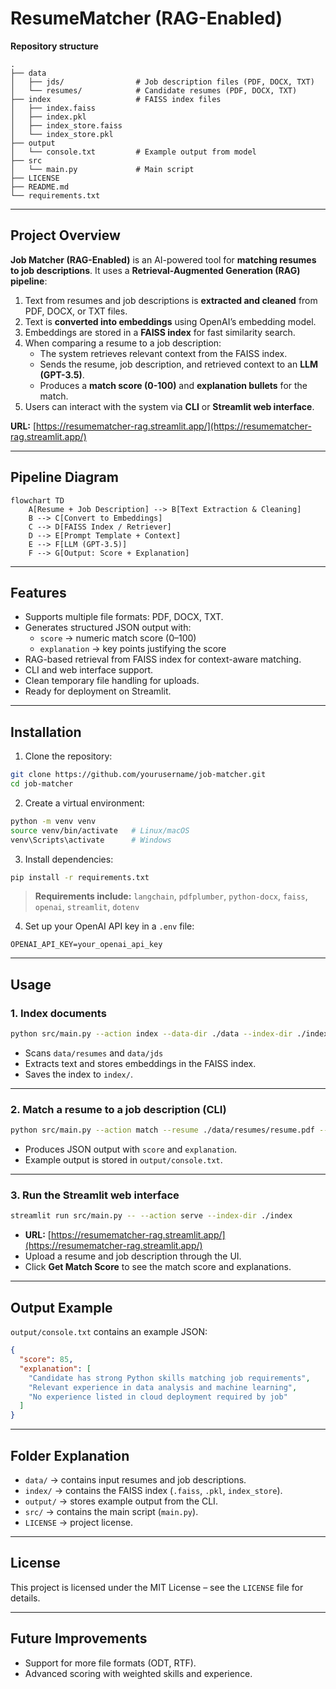 # ResumeMatcher (RAG-Enabled)

**Repository structure**  

```
.
├── data
│   ├── jds/                # Job description files (PDF, DOCX, TXT)
│   └── resumes/            # Candidate resumes (PDF, DOCX, TXT)
├── index                   # FAISS index files
│   ├── index.faiss
│   ├── index.pkl
│   ├── index_store.faiss
│   └── index_store.pkl
├── output
│   └── console.txt         # Example output from model
├── src
│   └── main.py             # Main script
├── LICENSE
├── README.md
└── requirements.txt
```

---

## **Project Overview**

**Job Matcher (RAG-Enabled)** is an AI-powered tool for **matching resumes to job descriptions**. It uses a **Retrieval-Augmented Generation (RAG) pipeline**:

1. Text from resumes and job descriptions is **extracted and cleaned** from PDF, DOCX, or TXT files.
2. Text is **converted into embeddings** using OpenAI’s embedding model.
3. Embeddings are stored in a **FAISS index** for fast similarity search.
4. When comparing a resume to a job description:
   - The system retrieves relevant context from the FAISS index.
   - Sends the resume, job description, and retrieved context to an **LLM (GPT-3.5)**.
   - Produces a **match score (0-100)** and **explanation bullets** for the match.
5. Users can interact with the system via **CLI** or **Streamlit web interface**.

**URL:** [https://resumematcher-rag.streamlit.app/](https://resumematcher-rag.streamlit.app/)   

---

## **Pipeline Diagram**

```mermaid
flowchart TD
    A[Resume + Job Description] --> B[Text Extraction & Cleaning]
    B --> C[Convert to Embeddings]
    C --> D[FAISS Index / Retriever]
    D --> E[Prompt Template + Context]
    E --> F[LLM (GPT-3.5)]
    F --> G[Output: Score + Explanation]
```

---

## **Features**

- Supports multiple file formats: PDF, DOCX, TXT.
- Generates structured JSON output with:
  - `score` → numeric match score (0–100)
  - `explanation` → key points justifying the score
- RAG-based retrieval from FAISS index for context-aware matching.
- CLI and web interface support.
- Clean temporary file handling for uploads.
- Ready for deployment on Streamlit.

---

## **Installation**

1. Clone the repository:

```bash
git clone https://github.com/yourusername/job-matcher.git
cd job-matcher
```

2. Create a virtual environment:

```bash
python -m venv venv
source venv/bin/activate   # Linux/macOS
venv\Scripts\activate      # Windows
```

3. Install dependencies:

```bash
pip install -r requirements.txt
```

> **Requirements include:** `langchain`, `pdfplumber`, `python-docx`, `faiss`, `openai`, `streamlit`, `dotenv`

4. Set up your OpenAI API key in a `.env` file:

```
OPENAI_API_KEY=your_openai_api_key
```

---

## **Usage**

### **1. Index documents**

```bash
python src/main.py --action index --data-dir ./data --index-dir ./index
```

- Scans `data/resumes` and `data/jds`
- Extracts text and stores embeddings in the FAISS index.
- Saves the index to `index/`.

---

### **2. Match a resume to a job description (CLI)**

```bash
python src/main.py --action match --resume ./data/resumes/resume.pdf --jd ./data/jds/job.pdf --index-dir ./index
```

- Produces JSON output with `score` and `explanation`.  
- Example output is stored in `output/console.txt`.

---

### **3. Run the Streamlit web interface**

```bash
streamlit run src/main.py -- --action serve --index-dir ./index
```

- **URL:** [https://resumematcher-rag.streamlit.app/](https://resumematcher-rag.streamlit.app/)  
- Upload a resume and job description through the UI.  
- Click **Get Match Score** to see the match score and explanations.  

---

## **Output Example**

`output/console.txt` contains an example JSON:

```json
{
  "score": 85,
  "explanation": [
    "Candidate has strong Python skills matching job requirements",
    "Relevant experience in data analysis and machine learning",
    "No experience listed in cloud deployment required by job"
  ]
}
```

---

## **Folder Explanation**

- `data/` → contains input resumes and job descriptions.  
- `index/` → contains the FAISS index (`.faiss`, `.pkl`, `index_store`).  
- `output/` → stores example output from the CLI.  
- `src/` → contains the main script (`main.py`).  
- `LICENSE` → project license.  

---

## **License**

This project is licensed under the MIT License – see the `LICENSE` file for details.

---

## **Future Improvements**

- Support for more file formats (ODT, RTF).  
- Advanced scoring with weighted skills and experience.  
